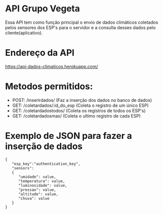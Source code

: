 # API Grupo Vegeta
Essa API tem como função principal o envio de dados climáticos coletados pelos sensores dos ESP's para o servidor e a consulta desses dados pelo cliente(aplicativo). 
 
# Endereço da API

https://api-dados-climaticos.herokuapp.com/

# Metodos permitidos:

- POST: /inserirdados/ (Faz a inserção dos dados no banco de dados)
- GET: /coletardados/:id_do_esp (Coleta o registro de um único ESP)
- GET: /coletardadostodos/ (Coleta os registros de todos os ESP's)
- GET: /coletardadosmax/ (Coleta o ultimo registro de cada ESP)

# Exemplo de JSON para fazer a inserção de dados

```
{
   "esp_key":"authentication_key",
   "sensors":
   {
      "umidade": value,
      "temperatura": value,
      "luminosidade": value,
      "pressao": value,
      "altitude": value,
      "chuva": value
   }
}

